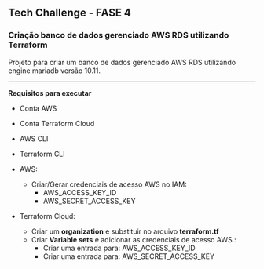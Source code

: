 ## Tech Challenge - FASE 4

### Criação banco de dados gerenciado AWS RDS utilizando Terraform

Projeto para criar um banco de dados gerenciado AWS RDS utilizando engine mariadb versão 10.11.

------------

**Requisitos para executar**

- Conta AWS
- Conta Terraform Cloud
- AWS CLI
- Terraform CLI

- AWS:
    - Criar/Gerar credenciais de acesso AWS no IAM:
        - AWS_ACCESS_KEY_ID
        - AWS_SECRET_ACCESS_KEY
        
- Terraform Cloud:
    - Criar um **organization** e substituir no  arquivo **terraform.tf**
    - Criar **Variable sets** e adicionar as credenciais de acesso AWS :
        - Criar uma entrada para: AWS_ACCESS_KEY_ID
        - Criar uma entrada para: AWS_SECRET_ACCESS_KEY
